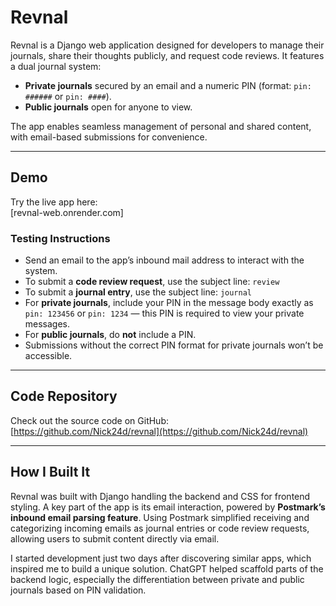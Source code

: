# Revnal
Revnal is a Django web application designed for developers to manage their journals, share their thoughts publicly, and request code reviews. It features a dual journal system:

- **Private journals** secured by an email and a numeric PIN (format: `pin: ######` or `pin: ####`).
- **Public journals** open for anyone to view.

The app enables seamless management of personal and shared content, with email-based submissions for convenience.

---

## Demo

Try the live app here:  
[revnal-web.onrender.com]

### Testing Instructions

- Send an email to the app’s inbound mail address to interact with the system.
- To submit a **code review request**, use the subject line: `review`
- To submit a **journal entry**, use the subject line: `journal`
- For **private journals**, include your PIN in the message body exactly as `pin: 123456` or `pin: 1234` — this PIN is required to view your private messages.
- For **public journals**, do **not** include a PIN.
- Submissions without the correct PIN format for private journals won’t be accessible.

---

## Code Repository

Check out the source code on GitHub:  
[https://github.com/Nick24d/revnal](https://github.com/Nick24d/revnal)

---

## How I Built It

Revnal was built with Django handling the backend and CSS for frontend styling. A key part of the app is its email interaction, powered by **Postmark’s inbound email parsing feature**. Using Postmark simplified receiving and categorizing incoming emails as journal entries or code review requests, allowing users to submit content directly via email.

I started development just two days after discovering similar apps, which inspired me to build a unique solution. ChatGPT helped scaffold parts of the backend logic, especially the differentiation between private and public journals based on PIN validation.
